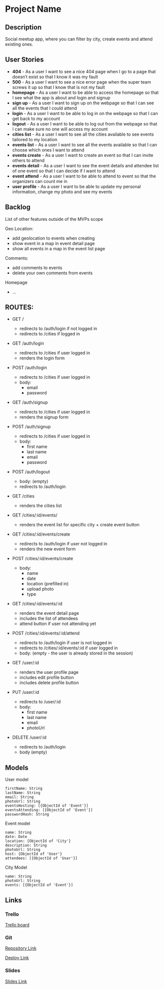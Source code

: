 # Project Name

## Description

Social meetup app, where you can filter by city, create events and attend existing ones.
 
## User Stories

- **404** - As a user I want to see a nice 404 page when I go to a page that doesn’t exist so that I know it was my fault 
- **500** - As a user I want to see a nice error page when the super team screws it up so that I know that is not my fault
- **homepage** - As a user I want to be able to access the homepage so that I see what the app is about and login and signup
- **sign up** - As a user I want to sign up on the webpage so that I can see all the events that I could attend
- **login** - As a user I want to be able to log in on the webpage so that I can get back to my account
- **logout** - As a user I want to be able to log out from the webpage so that I can make sure no one will access my account
- **cities list** - As a user I want to see all the cities available to see events tailored to my location
- **events list** - As a user I want to see all the events available so that I can choose which ones I want to attend
- **events create** - As a user I want to create an event so that I can invite others to attend
- **events detail** - As a user I want to see the event details and attendee list of one event so that I can decide if I want to attend 
- **event attend** - As a user I want to be able to attend to event so that the organizers can count me in
- **user profile** - As a user I want to be able to update my personal information, change my photo and see my events

## Backlog

List of other features outside of the MVPs scope

Geo Location:
- add geolocation to events when creating
- show event in a map in event detail page
- show all events in a map in the event list page

Comments: 
- add comments to events
- delete your own comments from events

Homepage
- ...


## ROUTES:

- GET /
  - redirects to /auth/login if not logged in
  - redirects to /cities if logged in

- GET /auth/login
  - redirects to /cities if user logged in
  - renders the login form
- POST /auth/login
  - redirects to /cities if user logged in
  - body:
    - email
    - password
- GET /auth/signup
  - redirects to /cities if user logged in
  - renders the signup form 
- POST /auth/signup
  - redirects to /cities if user logged in
  - body:
    - first name
    - last name
    - email
    - password
- POST /auth/logout
  - body: (empty)
  - redirects to /auth/login

- GET /cities
  - renders the cities list

- GET /cities/:id/events/
  - renders the event list for specific city + create event button
- GET /cities/:id/events/create
  - redirects to /auth/login if user not logged in
  - renders the new event form
- POST /cities/:id/events/create
  - body:
    - name
    - date
    - location (prefilled in)
    - upload photo
    - type

- GET /cities/:id/events/:id
  - renders the event detail page
  - includes the list of attendees
  - attend button if user not attending yet
- POST /cities/:id/events/:id/attend 
  - redirects to /auth/login if user is not logged in
  - redirects to /cities/:id/events/:id if user logged in
  - body: (empty - the user is already stored in the session)

- GET /user/:id
  - renders the user profile page
  - includes edit profile button
  - includes delete profile button
- PUT /user/:id
  - redirects to /user/:id 
  - body: 
    - first name
    - last name
    - email
    - photoUrl
- DELETE /user/:id
  - redirects to /auth/login 
  - body (empty)


## Models

User model
 
```
firstName: String
lastName: String
email: String
photoUrl: String
eventsHosting: [{ObjectId of 'Event'}]
eventsAttending: [{ObjectId of 'Event'}]
passwordHash: String
```

Event model

```
name: String
date: Date
location: {ObjectId of 'City'}
description: String
photoUrl: String
host: {ObjectId of 'User'}
attendees: [{ObjectId of 'User'}]
``` 

City Model

```
name: String
photoUrl: String
events: [{ObjectId of 'Event'}]
```


## Links

### Trello

[Trello board](https://trello.com/b/KESAW0Tq/project-m2-planr)

### Git

[Repository Link](https://github.com/willemprins93/project-m2-planr)

[Deploy Link](http://heroku.com)

### Slides

[Slides Link](http://slides.com)
